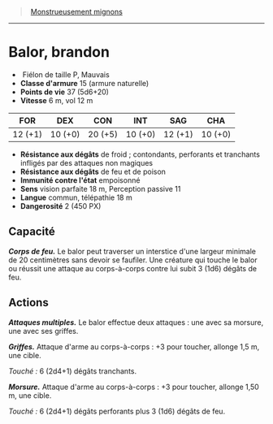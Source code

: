 ﻿> [Monstrueusement mignons](baby_bestiary.md)

---

# Balor, brandon

-  Fiélon de taille P, Mauvais
- **Classe d'armure** 15 (armure naturelle)
- **Points de vie** 37 (5d6+20)
- **Vitesse** 6 m, vol 12 m

|FOR|DEX|CON|INT|SAG|CHA|
|---|---|---|---|---|---|
|12 (+1)|10 (+0)|20 (+5)|10 (+0)|12 (+1)|10 (+0)|

- **Résistance aux dégâts** de froid ; contondants, perforants et tranchants infligés par des attaques non magiques
- **Résistance aux dégâts** de feu et de poison
- **Immunité contre l'état** empoisonné
- **Sens** vision parfaite 18 m, Perception passive 11
- **Langue** commun, télépathie 18 m
- **Dangerosité** 2 (450 PX)

## Capacité

**_Corps de feu._** Le balor peut traverser un interstice d'une largeur minimale de 20 centimètres sans devoir se faufiler. Une créature qui touche le balor ou réussit une attaque au corps-à-corps contre lui subit 3 (1d6) dégâts de feu.

## Actions

**_Attaques multiples._** Le balor effectue deux attaques : une avec sa morsure, une avec ses griffes.

**_Griffes._** Attaque d'arme au corps-à-corps : +3 pour toucher, allonge 1,5 m, une cible.

_Touché :_ 6 (2d4+1) dégâts tranchants.

**_Morsure._** Attaque d'arme au corps-à-corps : +3 pour toucher, allonge 1,50 m, une cible.

_Touché :_ 6 (2d4+1) dégâts perforants plus 3 (1d6) dégâts de feu.


